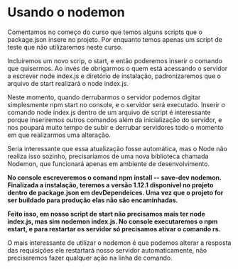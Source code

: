 # Usando o nodemon

Comentamos no começo do curso que temos alguns scripts que o package.json insere no projeto. Por enquanto temos apenas um script de teste que não utilizaremos neste curso.

Incluiremos um novo scrip, o start, e então poderemos inserir o comando que quisermos. Ao invés de obrigarmos o quem está acessando o servidor a escrever node index.js e diretório de instalação, padronizaremos que o arquivo de start realizará o node index.js.

Neste momento, quando derrubarmos o servidor podemos digitar simplesmente npm start no console, e o servidor será executado. Inserir o comando node index.js dentro de um arquivo de script é interessante porque inseriremos outros comandos além da inicialização do servidor, e nos poupará muito tempo de subir e derrubar servidores todo o momento em que realizarmos uma alteração.

Seria interessante que essa atualização fosse automática, mas o Node não realiza isso sozinho, precisaríamos de uma nova biblioteca chamada Nodemon, que funcionará apenas em ambiente de desenvolvimento.

**No console escreveremos o comand npm install -- save-dev nodemon. Finalizada a instalação, teremos a versão 1.12.1 disponível no projeto dentro de package.json em devDependeices. Uma vez que o projeto for ser buildado para produção elas não são encaminhadas.**

**Feito isso, em nosso script de start não precisamos mais ter node index.js, mas sim nodemon index.js. No console executaremos o npm estart, e para restartar os servidor só precisamos ativar o comando rs.**

O mais interessante de utilizar o nodemon é que podemos alterar a resposta das requisições ele restartará nosso servidor automaticamente, não precisaremos fazer qualquer ação na linha de comando.